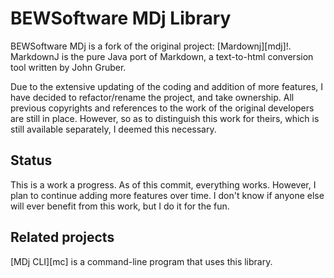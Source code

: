 # BEWSoftware MDj Library

BEWSoftware MDj is a fork of the original project: [Mardownj][mdj]!.
MarkdownJ is the pure Java port of Markdown, 
a text-to-html conversion tool written by John Gruber.

Due to the extensive updating of the coding and addition of more features, I have decided
to refactor/rename the project, and take ownership.  All previous copyrights and references
to the work of the original developers are still in place.  However, so as to distinguish
this work for theirs, which is still available separately, I deemed this necessary.

## Status
This is a work a progress.  As of this commit, everything works.  However, I plan to continue
adding more features over time.  I don't know if anyone else will ever benefit from this work,
but I do it for the fun.

## Related projects
[MDj CLI][mc] is a command-line program that uses this library.
